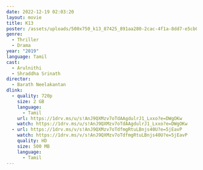 ```yaml
---
date: 2022-12-19 02:03:20
layout: movie
title: K13
poster: /assets/uploads/500x750_k13_87425_891aa280-2cac-4f1a-8dd7-e5cb08148940.jpg
genre:
  - Thriller
  - Drama
year: "2019"
language: Tamil
cast:
  - Arulnithi
  - Shraddha Srinath
director:
  - Barath Neelakantan
dlink:
  - quality: 720p
    size: 2 GB
    language:
      - Tamil
    url: https://1drv.ms/u/s!AnJ9QXMzv7oTdAAgdulrJ1_Lxxo?e=DWgOKw
    watch: https://1drv.ms/u/s!AnJ9QXMzv7oTdAAgdulrJ1_Lxxo?e=DWgOKw
  - url: https://1drv.ms/v/s!AnJ9QXMzv7oTdfmgRtuLBnjs40U?e=5jEavP
    watch: https://1drv.ms/v/s!AnJ9QXMzv7oTdfmgRtuLBnjs40U?e=5jEavP
    quality: HD
    size: 500 MB
    language:
      - Tamil
---
```

